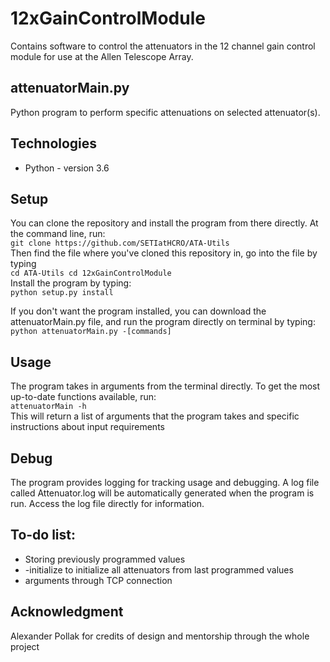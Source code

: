 # 12xGainControlModule

Contains software to control the attenuators in the 12 channel gain control module for use at the Allen Telescope Array.

## attenuatorMain.py

Python program to perform specific attenuations on selected attenuator(s).

## Technologies
* Python - version 3.6

## Setup
You can clone the repository and install the program from there directly. At the command line, run:  
`git clone https://github.com/SETIatHCRO/ATA-Utils`   
Then find the file where you've cloned this repository in, go into the file by typing  
`cd ATA-Utils
cd 12xGainControlModule`  
Install the program by typing:  
`python setup.py install`  

If you don't want the program installed, you can download the attenuatorMain.py file, and run the program directly on terminal by typing:  
`python attenuatorMain.py -[commands]`

## Usage
The program takes in arguments from the terminal directly. To get the most up-to-date functions available, run:  
`attenuatorMain -h`  
This will return a list of arguments that the program takes and specific instructions about input requirements

## Debug
The program provides logging for tracking usage and debugging. A log file called Attenuator.log will be automatically generated when the program is run. Access the log file directly for information.

## To-do list:
* Storing previously programmed values
* -initialize to initialize all attenuators from last programmed values
* arguments through TCP connection

## Acknowledgment
Alexander Pollak for credits of design and mentorship through the whole project
